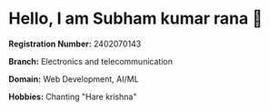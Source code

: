 # Hello, I am **Subham kumar rana** 👋

**Registration Number:** 2402070143 

**Branch:** Electronics and telecommunication

**Domain:** Web Development, AI/ML 

**Hobbies:** Chanting "Hare krishna"
